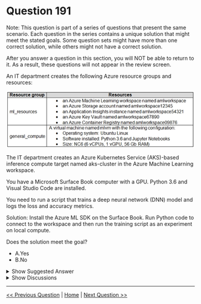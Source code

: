 # Question 191

Note: This question is part of a series of questions that present the same scenario. Each question in the series contains a unique solution that might meet the stated goals. Some question sets might have more than one correct solution, while others might not have a correct solution.

After you answer a question in this section, you will NOT be able to return to it. As a result, these questions will not appear in the review screen.

An IT department creates the following Azure resource groups and resources:

![Question Image](../images/q191_q_0015700001.png)

The IT department creates an Azure Kubernetes Service (AKS)-based inference compute target named aks-cluster in the Azure Machine Learning workspace.

You have a Microsoft Surface Book computer with a GPU. Python 3.6 and Visual Studio Code are installed.

You need to run a script that trains a deep neural network (DNN) model and logs the loss and accuracy metrics.

Solution: Install the Azure ML SDK on the Surface Book. Run Python code to connect to the workspace and then run the training script as an experiment on local compute.

Does the solution meet the goal?

- A.Yes
- B.No

<details>
  <summary>Show Suggested Answer</summary>

<strong>A</strong><br>

</details>

<details>
  <summary>Show Discussions</summary>

<blockquote><p><strong>dev2dev</strong> <code>(Fri 17 Sep 2021 04:44)</code> - <em>Upvotes: 24</em></p><p>we can run locally. anwer is yes</p></blockquote>
<blockquote><p><strong>Manishi_VBA</strong> <code>(Sat 06 Nov 2021 03:21)</code> - <em>Upvotes: 10</em></p><p>The answer should be yes. The local machine does have the capability to run DNN</p></blockquote>
<blockquote><p><strong>f82411e</strong> <code>(Tue 03 Jun 2025 11:46)</code> - <em>Upvotes: 1</em></p><p>la respuesta es no</p></blockquote>
<blockquote><p><strong>evangelist</strong> <code>(Mon 02 Dec 2024 11:15)</code> - <em>Upvotes: 1</em></p><p>answer is A, yes, AKS is used as inference compute target, inference means hosting and deploying the model not training the model</p></blockquote>
<blockquote><p><strong>sl_mslconsulting</strong> <code>(Sun 17 Nov 2024 03:00)</code> - <em>Upvotes: 1</em></p><p>Even the doc says you can use Local computer as a training target, but I can&#x27;t find any detailed steps to do this. Besides, it will still be unmanaged compute and I doubt you can log the metrics that can be utilized to improve the performance of the model.</p></blockquote>
<blockquote><p><strong>sl_mslconsulting</strong> <code>(Sun 17 Nov 2024 03:04)</code> - <em>Upvotes: 1</em></p><p>ChatGPT said I was wrong. The answer should be A.</p></blockquote>
<blockquote><p><strong>PI_Team</strong> <code>(Sat 27 Jan 2024 12:28)</code> - <em>Upvotes: 1</em></p><p>The question only asks about running a script that trains a DNN model and logs the loss and accuracy metrics. In that case, the solution does meet the goal. Installing the Azure ML SDK on the Surface Book and running the training script as an experiment on local compute would allow you to train a DNN model and log the loss and accuracy metrics.

SaM</p></blockquote>

<blockquote><p><strong>krishna1818</strong> <code>(Wed 29 Nov 2023 11:07)</code> - <em>Upvotes: 2</em></p><p>yes we can run the DNN locally</p></blockquote>
<blockquote><p><strong>Yuriy_Ch</strong> <code>(Fri 08 Sep 2023 11:15)</code> - <em>Upvotes: 2</em></p><p>Exactly this question was on exam 07/March/2023</p></blockquote>
<blockquote><p><strong>ahson0124</strong> <code>(Tue 15 Aug 2023 12:42)</code> - <em>Upvotes: 3</em></p><p>In exam on 2023-02-15</p></blockquote>
<blockquote><p><strong>slcheng</strong> <code>(Thu 27 Apr 2023 11:57)</code> - <em>Upvotes: 1</em></p><p>Ans : A</p></blockquote>
<blockquote><p><strong>majma</strong> <code>(Wed 30 Nov 2022 14:52)</code> - <em>Upvotes: 1</em></p><p>if we should log the metrics into the workspace then answer is correct</p></blockquote>
<blockquote><p><strong>ning</strong> <code>(Fri 18 Nov 2022 13:45)</code> - <em>Upvotes: 2</em></p><p>This question is so poorly written ...
Can we run local DNN, yes, we can ...
Does that use the VM listed, no it is not ...
As question is asking for whether we can run ...
So I will vote for YES</p></blockquote>
<blockquote><p><strong>JoshuaXu</strong> <code>(Fri 06 May 2022 21:46)</code> - <em>Upvotes: 3</em></p><p>on 6 Nov 2021, the answer should be &quot;yes&quot;</p></blockquote>
<blockquote><p><strong>hargur</strong> <code>(Wed 20 Apr 2022 09:43)</code> - <em>Upvotes: 1</em></p><p>on 19Oct2021</p></blockquote>
<blockquote><p><strong>kail85</strong> <code>(Tue 28 Dec 2021 10:21)</code> - <em>Upvotes: 3</em></p><p>No indication if cudatoolkit is installed. Just have python and gpu is not enough to run dnn.</p></blockquote>
<blockquote><p><strong>lewitt</strong> <code>(Wed 15 Mar 2023 12:51)</code> - <em>Upvotes: 2</em></p><p>technically you don&#x27;t even need a GPU to run a DNN. Its just faster with one, but having python and a cpu is enough to run a DNN in normal cases.</p></blockquote>
<blockquote><p><strong>treadst0ne</strong> <code>(Mon 20 Dec 2021 19:46)</code> - <em>Upvotes: 4</em></p><p>The answer should be YES, you can log metrics running locally without attaching the computer.
The only case to attach your computer, is to make it available as a ComputeTarget when running experiments.</p></blockquote>
<blockquote><p><strong>chaudha4</strong> <code>(Thu 04 Nov 2021 17:42)</code> - <em>Upvotes: 4</em></p><p>The answer is Yes. The surface book has a GPU and even though there is no mention of RAM, it seems like the surface book is capable of training a DNN model.</p></blockquote>

</details>

---

[<< Previous Question](question_190.md) | [Home](/index.md) | [Next Question >>](question_192.md)
